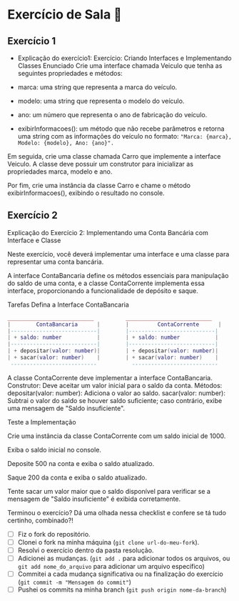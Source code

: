 # Exercício de Sala 🏫  

## Exercício 1

- Explicação do exercício1: 
Exercício: Criando Interfaces e Implementando Classes
Enunciado
Crie uma interface chamada Veiculo que tenha as seguintes propriedades e métodos:

- marca: uma string que representa a marca do veículo.
- modelo: uma string que representa o modelo do veículo.
- ano: um número que representa o ano de fabricação do veículo.
- exibirInformacoes(): um método que não recebe parâmetros e retorna uma string com as informações do veículo no formato:
``
"Marca: {marca},
Modelo: {modelo},
Ano: {ano}".
``

Em seguida, crie uma classe chamada Carro que implemente a interface Veiculo. A classe deve possuir um construtor para inicializar as propriedades marca, modelo e ano.

Por fim, crie uma instância da classe Carro e chame o método exibirInformacoes(), exibindo o resultado no console.


## Exercício 2 

Explicação do Exercício 2: Implementando uma Conta Bancária com Interface e Classe

Neste exercício, você deverá implementar uma interface e uma classe para representar uma conta bancária. 

A interface ContaBancaria define os métodos essenciais para manipulação do saldo de uma conta, e a classe ContaCorrente implementa essa interface, proporcionando a funcionalidade de depósito e saque.

Tarefas
Defina a Interface ContaBancaria

```lua
___________________________          ___________________________
|        ContaBancaria      |        |         ContaCorrente      |
|---------------------------|        |---------------------------|
| + saldo: number           |        | + saldo: number           |
|---------------------------|        |---------------------------|
| + depositar(valor: number)|        | + depositar(valor: number)|
| + sacar(valor: number)    |        | + sacar(valor: number)    |
 ---------------------------           ---------------------------
```

A classe ContaCorrente deve implementar a interface ContaBancaria.
Construtor:
Deve aceitar um valor inicial para o saldo da conta.
Métodos:
depositar(valor: number): Adiciona o valor ao saldo.
sacar(valor: number): Subtrai o valor do saldo se houver saldo suficiente; caso contrário, exibe uma mensagem de "Saldo insuficiente".

Teste a Implementação

Crie uma instância da classe ContaCorrente com um saldo inicial de 1000.

Exiba o saldo inicial no console.

Deposite 500 na conta e exiba o saldo atualizado.

Saque 200 da conta e exiba o saldo atualizado.

Tente sacar um valor maior que o saldo disponível para verificar se a mensagem de "Saldo insuficiente" é exibida corretamente.

Terminou o exercício? Dá uma olhada nessa checklist e confere se tá tudo certinho, combinado?!

- [ ] Fiz o fork do repositório.
- [ ] Clonei o fork na minha máquina (`git clone url-do-meu-fork`).
- [ ] Resolvi o exercício dentro da pasta resolução.
- [ ] Adicionei as mudanças. (`git add .` para adicionar todos os arquivos, ou `git add nome_do_arquivo` para adicionar um arquivo específico)
- [ ] Commitei a cada mudança significativa ou na finalização do exercício (`git commit -m "Mensagem do commit"`)
- [ ] Pushei os commits na minha branch (`git push origin nome-da-branch`)